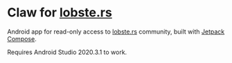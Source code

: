 # Claw for [lobste.rs](https://lobste.rs)

Android app for read-only access to [lobste.rs](https://lobste.rs) community, built with [Jetpack Compose](https://developer.android.com/jetpack/compose).

Requires Android Studio 2020.3.1 to work.
